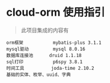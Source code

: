 # cloud-orm  使用指引

> 此项目集成的内容有

    orm框架           mybatis-plus 3.1.1
    mysql驱动         mysql 8.0.16
    数据库连接池      druid 1.1.18
    sql打印           p6spy 3.8.1
    时间工具          joda-time 2.10.2
    基础的实体、枚举、uuid、字典
    
    
